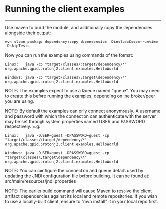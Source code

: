 # Running the client examples
----------------------------------------------

Use maven to build the module, and additionally copy the dependencies
alongside their output:

    mvn clean package dependency:copy-dependencies -DincludeScope=runtime -DskipTests

Now you can run the examples using commands of the format:

    Linux:   java -cp "target/classes/:target/dependency/*" org.apache.qpid.protonj2.client.examples.HelloWorld

    Windows: java -cp "target\classes\;target\dependency\*" org.apache.qpid.protonj2.client.examples.HelloWorld

NOTE: The examples expect to use a Queue named "queue". You may need to create
this before running the examples, depending on the broker/peer you are using.

NOTE: By default the examples can only connect anonymously. A username and
password with which the connection can authenticate with the server may be set
through system properties named USER and PASSWORD respectively. E.g:

    Linux:   java -DUSER=guest -DPASSWORD=guest -cp "target/classes/:target/dependency/*" org.apache.qpid.protonj2.client.examples.HelloWorld

    Windows: java -DUSER=guest -DPASSWORD=guest -cp "target\classes\;target\dependency\*" org.apache.qpid.protonj2.client.examples.HelloWorld

NOTE: You can configure the connection and queue details used by updating the
JNDI configuration file before building. It can be found at:
src/main/resources/jndi.properties

NOTE: The earlier build command will cause Maven to resolve the client artifact
dependencies against its local and remote repositories. If you wish to use a
locally-built client, ensure to "mvn install" it in your local repo first.
